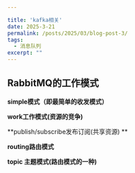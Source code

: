 ```yaml
---

title: 'kafka相关'
date: 2025-3-21
permalink: /posts/2025/03/blog-post-3/
tags:
  - 消息队列
excerpt: "" 
---
```


## RabbitMQ的工作模式

**simple模式（即最简单的收发模式）**



**work工作模式(资源的竞争)**

**publish/subscribe发布订阅(共享资源) **

**routing路由模式**

**topic 主题模式(路由模式的一种)**
